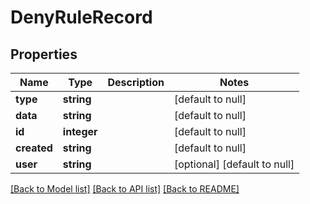 # DenyRuleRecord

## Properties
Name | Type | Description | Notes
------------ | ------------- | ------------- | -------------
**type** | **string** |  | [default to null]
**data** | **string** |  | [default to null]
**id** | **integer** |  | [default to null]
**created** | **string** |  | [default to null]
**user** | **string** |  | [optional] [default to null]

[[Back to Model list]](../README.md#documentation-for-models) [[Back to API list]](../README.md#documentation-for-api-endpoints) [[Back to README]](../README.md)


